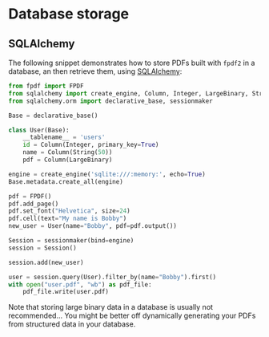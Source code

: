 # Database storage #

## SQLAlchemy ##

The following snippet demonstrates how to store PDFs built with `fpdf2` in a database,
an then retrieve them, using [SQLAlchemy](https://www.sqlalchemy.org/):

```python
from fpdf import FPDF
from sqlalchemy import create_engine, Column, Integer, LargeBinary, String
from sqlalchemy.orm import declarative_base, sessionmaker

Base = declarative_base()

class User(Base):
    __tablename__ = 'users'
    id = Column(Integer, primary_key=True)
    name = Column(String(50))
    pdf = Column(LargeBinary)

engine = create_engine('sqlite:///:memory:', echo=True)
Base.metadata.create_all(engine)

pdf = FPDF()
pdf.add_page()
pdf.set_font("Helvetica", size=24)
pdf.cell(text="My name is Bobby")
new_user = User(name="Bobby", pdf=pdf.output())

Session = sessionmaker(bind=engine)
session = Session()

session.add(new_user)

user = session.query(User).filter_by(name="Bobby").first()
with open("user.pdf", "wb") as pdf_file:
    pdf_file.write(user.pdf)
```

Note that storing large binary data in a database is usually not recommended...
You might be better off dynamically generating your PDFs from structured data in your database.
